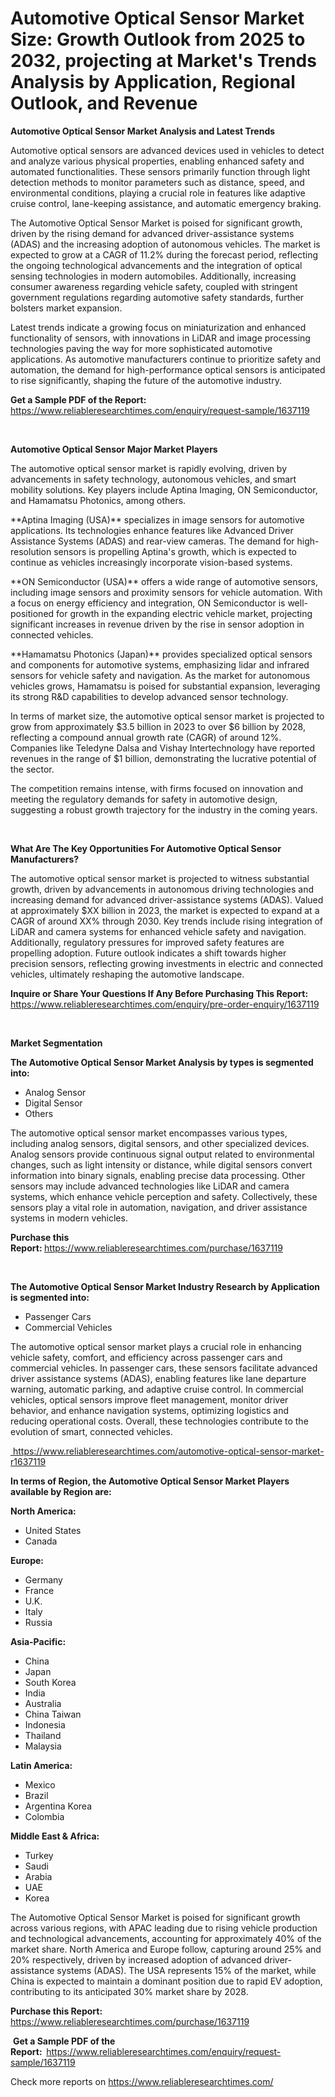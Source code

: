 <p><h1>Automotive Optical Sensor Market Size: Growth Outlook from 2025 to 2032, projecting at Market's Trends Analysis by Application, Regional Outlook, and Revenue</h1></p><p><strong>Automotive Optical Sensor Market Analysis and Latest Trends</strong></p>
<p><p>Automotive optical sensors are advanced devices used in vehicles to detect and analyze various physical properties, enabling enhanced safety and automated functionalities. These sensors primarily function through light detection methods to monitor parameters such as distance, speed, and environmental conditions, playing a crucial role in features like adaptive cruise control, lane-keeping assistance, and automatic emergency braking. </p><p>The Automotive Optical Sensor Market is poised for significant growth, driven by the rising demand for advanced driver-assistance systems (ADAS) and the increasing adoption of autonomous vehicles. The market is expected to grow at a CAGR of 11.2% during the forecast period, reflecting the ongoing technological advancements and the integration of optical sensing technologies in modern automobiles. Additionally, increasing consumer awareness regarding vehicle safety, coupled with stringent government regulations regarding automotive safety standards, further bolsters market expansion. </p><p>Latest trends indicate a growing focus on miniaturization and enhanced functionality of sensors, with innovations in LiDAR and image processing technologies paving the way for more sophisticated automotive applications. As automotive manufacturers continue to prioritize safety and automation, the demand for high-performance optical sensors is anticipated to rise significantly, shaping the future of the automotive industry.</p></p>
<p><strong>Get a Sample PDF of the Report:&nbsp;</strong> <a href="https://www.reliableresearchtimes.com/enquiry/request-sample/1637119?utm_campaign=2263&utm_medium=2&utm_source=Github&utm_content=ia&utm_term=30032025&utm_id=automotive-optical-sensor">https://www.reliableresearchtimes.com/enquiry/request-sample/1637119</a></p>
<p>&nbsp;</p>
<p><strong>Automotive Optical Sensor Major Market Players</strong></p>
<p><p>The automotive optical sensor market is rapidly evolving, driven by advancements in safety technology, autonomous vehicles, and smart mobility solutions. Key players include Aptina Imaging, ON Semiconductor, and Hamamatsu Photonics, among others.</p><p>**Aptina Imaging (USA)** specializes in image sensors for automotive applications. Its technologies enhance features like Advanced Driver Assistance Systems (ADAS) and rear-view cameras. The demand for high-resolution sensors is propelling Aptina's growth, which is expected to continue as vehicles increasingly incorporate vision-based systems.</p><p>**ON Semiconductor (USA)** offers a wide range of automotive sensors, including image sensors and proximity sensors for vehicle automation. With a focus on energy efficiency and integration, ON Semiconductor is well-positioned for growth in the expanding electric vehicle market, projecting significant increases in revenue driven by the rise in sensor adoption in connected vehicles.</p><p>**Hamamatsu Photonics (Japan)** provides specialized optical sensors and components for automotive systems, emphasizing lidar and infrared sensors for vehicle safety and navigation. As the market for autonomous vehicles grows, Hamamatsu is poised for substantial expansion, leveraging its strong R&D capabilities to develop advanced sensor technology.</p><p>In terms of market size, the automotive optical sensor market is projected to grow from approximately $3.5 billion in 2023 to over $6 billion by 2028, reflecting a compound annual growth rate (CAGR) of around 12%. Companies like Teledyne Dalsa and Vishay Intertechnology have reported revenues in the range of $1 billion, demonstrating the lucrative potential of the sector.</p><p>The competition remains intense, with firms focused on innovation and meeting the regulatory demands for safety in automotive design, suggesting a robust growth trajectory for the industry in the coming years.</p></p>
<p>&nbsp;</p>
<p><strong>What Are The Key Opportunities For Automotive Optical Sensor Manufacturers?</strong></p>
<p><p>The automotive optical sensor market is projected to witness substantial growth, driven by advancements in autonomous driving technologies and increasing demand for advanced driver-assistance systems (ADAS). Valued at approximately $XX billion in 2023, the market is expected to expand at a CAGR of around XX% through 2030. Key trends include rising integration of LiDAR and camera systems for enhanced vehicle safety and navigation. Additionally, regulatory pressures for improved safety features are propelling adoption. Future outlook indicates a shift towards higher precision sensors, reflecting growing investments in electric and connected vehicles, ultimately reshaping the automotive landscape.</p></p>
<p><strong>Inquire or Share Your Questions If Any Before Purchasing This Report:</strong> <a href="https://www.reliableresearchtimes.com/enquiry/pre-order-enquiry/1637119?utm_campaign=2263&utm_medium=2&utm_source=Github&utm_content=ia&utm_term=30032025&utm_id=automotive-optical-sensor">https://www.reliableresearchtimes.com/enquiry/pre-order-enquiry/1637119</a></p>
<p>&nbsp;</p>
<p><strong>Market Segmentation</strong></p>
<p><strong>The Automotive Optical Sensor Market Analysis by types is segmented into:</strong></p>
<p><ul><li>Analog Sensor</li><li>Digital Sensor</li><li>Others</li></ul></p>
<p><p>The automotive optical sensor market encompasses various types, including analog sensors, digital sensors, and other specialized devices. Analog sensors provide continuous signal output related to environmental changes, such as light intensity or distance, while digital sensors convert information into binary signals, enabling precise data processing. Other sensors may include advanced technologies like LiDAR and camera systems, which enhance vehicle perception and safety. Collectively, these sensors play a vital role in automation, navigation, and driver assistance systems in modern vehicles.</p></p>
<p><strong>Purchase this Report:&nbsp;</strong><a href="https://www.reliableresearchtimes.com/purchase/1637119?utm_campaign=2263&utm_medium=2&utm_source=Github&utm_content=ia&utm_term=30032025&utm_id=automotive-optical-sensor">https://www.reliableresearchtimes.com/purchase/1637119</a></p>
<p>&nbsp;</p>
<p><strong>The Automotive Optical Sensor Market Industry Research by Application is segmented into:</strong></p>
<p><ul><li>Passenger Cars</li><li>Commercial Vehicles</li></ul></p>
<p><p>The automotive optical sensor market plays a crucial role in enhancing vehicle safety, comfort, and efficiency across passenger cars and commercial vehicles. In passenger cars, these sensors facilitate advanced driver assistance systems (ADAS), enabling features like lane departure warning, automatic parking, and adaptive cruise control. In commercial vehicles, optical sensors improve fleet management, monitor driver behavior, and enhance navigation systems, optimizing logistics and reducing operational costs. Overall, these technologies contribute to the evolution of smart, connected vehicles.</p></p>
<p><a href="https://www.reliableresearchtimes.com/automotive-optical-sensor-market-r1637119?utm_campaign=2263&utm_medium=2&utm_source=Github&utm_content=ia&utm_term=30032025&utm_id=automotive-optical-sensor">&nbsp;https://www.reliableresearchtimes.com/automotive-optical-sensor-market-r1637119</a></p>
<p><strong>In terms of Region, the Automotive Optical Sensor Market Players available by Region are:</strong></p>
<p>
    <p> <strong> North America: </strong>
        <ul>
            <li>United States</li>
            <li>Canada</li>
        </ul>
        </p> 
    <p> <strong> Europe: </strong>
        <ul>
            <li>Germany</li>
            <li>France</li>
            <li>U.K.</li>
            <li>Italy</li>
            <li>Russia</li>
        </ul>
        </p> 
    <p> <strong> Asia-Pacific: </strong>
        <ul>
            <li>China</li>
            <li>Japan</li>
            <li>South Korea</li>
            <li>India</li>
            <li>Australia</li>
            <li>China Taiwan</li>
            <li>Indonesia</li>
            <li>Thailand</li>
            <li>Malaysia</li>
        </ul>
        </p> 
    <p> <strong> Latin America: </strong>
        <ul>
            <li>Mexico</li>
            <li>Brazil</li>
            <li>Argentina Korea</li>
            <li>Colombia</li>
        </ul>
        </p> 
    <p> <strong> Middle East & Africa: </strong>
        <ul>
            <li>Turkey</li>
            <li>Saudi</li>
            <li>Arabia</li>
            <li>UAE</li>
            <li>Korea</li>
        </ul>
    </p>
    </p>
<p><p>The Automotive Optical Sensor Market is poised for significant growth across various regions, with APAC leading due to rising vehicle production and technological advancements, accounting for approximately 40% of the market share. North America and Europe follow, capturing around 25% and 20% respectively, driven by increased adoption of advanced driver-assistance systems (ADAS). The USA represents 15% of the market, while China is expected to maintain a dominant position due to rapid EV adoption, contributing to its anticipated 30% market share by 2028.</p></p>
<p><strong>Purchase this Report: </strong><a href="https://www.reliableresearchtimes.com/purchase/1637119?utm_campaign=2263&utm_medium=2&utm_source=Github&utm_content=ia&utm_term=30032025&utm_id=automotive-optical-sensor">https://www.reliableresearchtimes.com/purchase/1637119</a></p>
<p>&nbsp;<strong>Get a Sample PDF of the Report:&nbsp;&nbsp;</strong><a href="https://www.reliableresearchtimes.com/enquiry/request-sample/1637119?utm_campaign=2263&utm_medium=2&utm_source=Github&utm_content=ia&utm_term=30032025&utm_id=automotive-optical-sensor">https://www.reliableresearchtimes.com/enquiry/request-sample/1637119</a></p>
<p><strong></strong></p>
<p>Check more reports on <a href="https://www.reliableresearchtimes.com/?utm_campaign=2263&utm_medium=2&utm_source=Github&utm_content=ia&utm_term=30032025&utm_id=automotive-optical-sensor">https://www.reliableresearchtimes.com/</a></p>